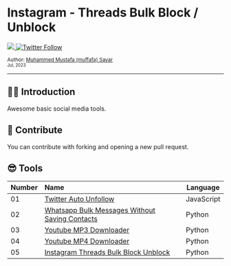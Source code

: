 # Instagram - Threads Bulk Block / Unblock

  <a class="header-badge" target="_blank" href="https://www.linkedin.com/in/muffafa/">
    <img src="https://img.shields.io/badge/style--5eba00.svg?label=LinkedIn&logo=linkedin&style=social">
  </a>
  <a class="header-badge" target="_blank" href="https://twitter.com/muffafa">
    <img alt="Twitter Follow" src="https://img.shields.io/twitter/follow/muffafa?style=social">
  </a>

  <sub>Author:
    <a href="https://linktr.ee/muffafa" target="_blank">Muhammed Mustafa (muffafa) Savar</a><br>
    <small> Jul, 2023</small>
  </sub>

---

## 🙋🏻 Introduction

Awesome basic social media tools.

## 🚀 Contribute

You can contribute with forking and opening a new pull request.

## 😎 Tools

| Number | Name                                                                                                         | Language   |
| ------ | :----------------------------------------------------------------------------------------------------------- | ---------- |
| 01     | [Twitter Auto Unfollow](./twitter_auto_unfollow/readme.md)                                                   | JavaScript |
| 02     | [Whatsapp Bulk Messages Without Saving Contacts](./whatsapp_bulk_messages_without_saving_contacts/README.md) | Python     |
| 03     | [Youtube MP3 Downloader](./youtube_downloader/youtube_mp3/readme.md)                                         | Python     |
| 04     | [Youtube MP4 Downloader](./youtube_downloader/youtube_mp4/readme.md)                                         | Python     |
| 05     | [Instagram Threads Bulk Block Unblock](./instagram_threads_bulk_block_unblock/readme.md)                     | Python     |
